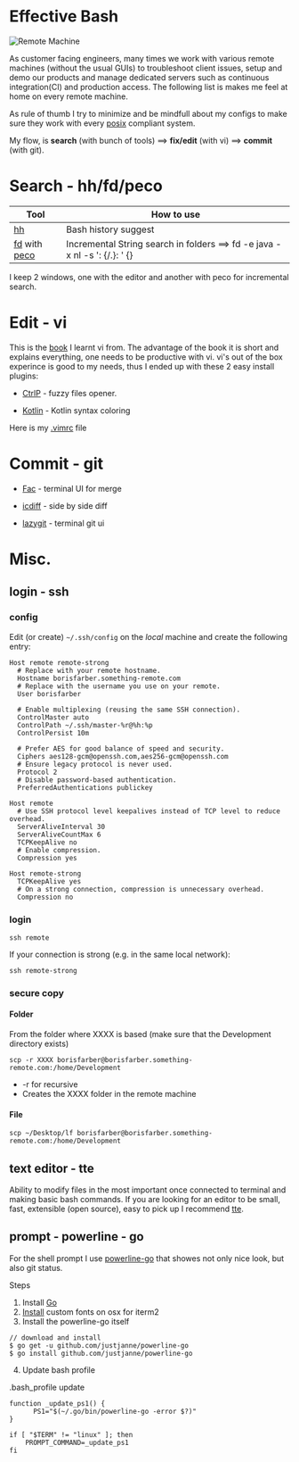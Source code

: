 # Effective Bash

![Remote Machine](https://github.com/borisf/effective-bash/blob/master/img/header.png)

As customer facing engineers, many times we work with various remote machines (without the usual GUIs) to troubleshoot client issues, setup and demo our products and manage dedicated servers such as continuous integration(CI) and production access. The following list is makes me feel at home on every remote machine.

As rule of thumb I try to minimize and be mindfull about my configs to make sure they work with every [posix](https://en.wikipedia.org/wiki/POSIX) compliant system.

My flow, is **search** (with bunch of tools) ==> **fix/edit** (with vi) ==> **commit** (with git). 


# Search - hh/fd/peco

| Tool  | How to use |
| ------------- | ------------- |
| [hh](https://github.com/dvorka/hstr)  | Bash history suggest  |
| [fd](https://github.com/sharkdp/fd) with [peco](https://github.com/peco/peco)  | Incremental String search in folders ==> fd -e java -x nl -s ': {/.}: ' {} | peco  |

I keep 2 windows, one with the editor and another with peco for incremental search.


# Edit - vi
This is the [book](https://upload.wikimedia.org/wikipedia/commons/d/d2/Learning_the_vi_Editor.pdf) I learnt vi from. The advantage of the book it is short and explains everything, one needs to be productive with vi. vi's out of the box experince is good to my needs, thus I ended up with these 2 easy install plugins:

* [CtrlP](https://github.com/ctrlpvim/ctrlp.vim) - fuzzy files opener.

* [Kotlin](https://github.com/udalov/kotlin-vim) - Kotlin syntax coloring

Here is my [.vimrc](https://github.com/borisf/effective-bash/blob/master/dot-files/.vimrc) file

# Commit - git


* [Fac](https://github.com/mkchoi212/fac) - terminal UI for merge

* [icdiff](https://www.jefftk.com/icdiff) - side by side diff


* [lazygit](https://github.com/jesseduffield/lazygit) - terminal git ui


# Misc.

## login - ssh

### config
Edit (or create) `~/.ssh/config` on the *local* machine and create the following entry:
```
Host remote remote-strong
  # Replace with your remote hostname.
  Hostname borisfarber.something-remote.com
  # Replace with the username you use on your remote.
  User borisfarber
  
  # Enable multiplexing (reusing the same SSH connection).
  ControlMaster auto
  ControlPath ~/.ssh/master-%r@%h:%p
  ControlPersist 10m
  
  # Prefer AES for good balance of speed and security.
  Ciphers aes128-gcm@openssh.com,aes256-gcm@openssh.com
  # Ensure legacy protocol is never used.
  Protocol 2
  # Disable password-based authentication.
  PreferredAuthentications publickey

Host remote
  # Use SSH protocol level keepalives instead of TCP level to reduce overhead.
  ServerAliveInterval 30
  ServerAliveCountMax 6
  TCPKeepAlive no
  # Enable compression.
  Compression yes

Host remote-strong
  TCPKeepAlive yes
  # On a strong connection, compression is unnecessary overhead.
  Compression no
```

### login
```
ssh remote
```

If your connection is strong (e.g. in the same local network):
```
ssh remote-strong
```

### secure copy
#### Folder
From the folder where XXXX is based (make sure that the Development directory exists)
```
scp -r XXXX borisfarber@borisfarber.something-remote.com:/home/Development
```

* -r for recursive
* Creates the XXXX folder in the remote machine

#### File
```
scp ~/Desktop/lf borisfarber@borisfarber.something-remote.com:/home/Development
```

## text editor - tte
Ability to modify files in the most important once connected to terminal and making basic bash commands. If you are looking for an editor to be small, fast, extensible (open source), easy to pick up  I recommend [tte](https://github.com/GrenderG/tte).

## prompt - powerline - go
For the shell prompt I use [powerline-go](https://github.com/justjanne/powerline-go) that showes not only nice look, but also git status.


Steps

1. Install [Go](https://golang.org/doc/install) 
2. [Install](https://medium.freecodecamp.org/jazz-up-your-bash-terminal-a-step-by-step-guide-with-pictures-80267554cb2) custom fonts on osx for iterm2
3. Install the powerline-go itself
```
// download and install
$ go get -u github.com/justjanne/powerline-go
$ go install github.com/justjanne/powerline-go
```
4. Update bash profile

.bash_profile update
```
function _update_ps1() {
      PS1="$(~/.go/bin/powerline-go -error $?)"
}

if [ "$TERM" != "linux" ]; then
    PROMPT_COMMAND=_update_ps1
fi
```
